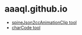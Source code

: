# aaaql.github.io
- [spineJson2ccAnimationClip tool](/spineJson2ccAnimationClip)
- [charCode tool](/charCodeAt0)
